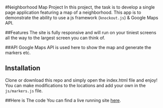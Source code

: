 #Neighborhood Map Project
In this project, the task is to develop a single page application featuring a map of a neighborhood.
This app is to demonstrate the ability to use a js framework (`knockout.js`) & Google Maps API.

##Features
The site is fully responsive and will run on your tiniest screens all the way to the largest screen you can think of.

##API
Google Maps API is used here to show the map and generate the markers etc.

## Installation
Clone or download this repo and simply open the index.html file and enjoy!
You can make modifications to the locations and add your own in the `js/markers.js` file.

##Here is The code
You can find a live running site [here](https://alshaimaa-yah.github.io/neighborhood-map/).
